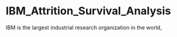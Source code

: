 # IBM_Attrition_Survival_Analysis
IBM is the largest industrial research organization in the world, 

